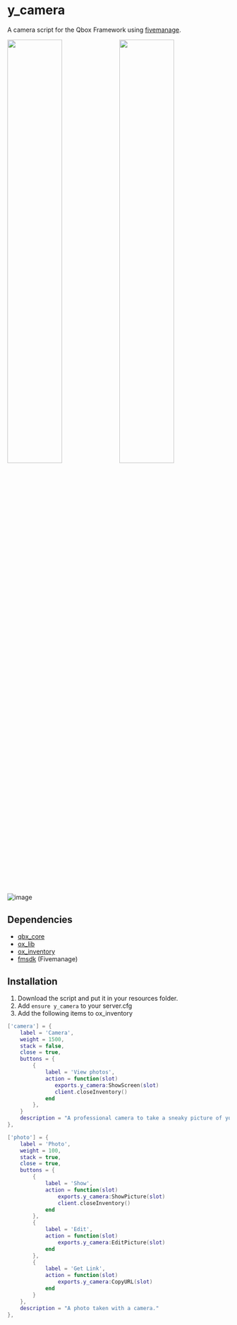 # y_camera
A camera script for the Qbox Framework using [fivemanage](https://www.fivemanage.com/).

<img src="https://github.com/TonybynMp4/y_camera/assets/97451137/32144d9e-9a69-4b48-8894-6fa647464b74" width="49.6%"></img>
<img src="https://github.com/TonybynMp4/y_camera/assets/97451137/2340c391-c58c-4ec4-ae6b-95ce210a6bd2" width="49.6%"></img>
![image](https://github.com/user-attachments/assets/fd515e03-d765-4f2d-bcf2-e4a7a50ad4ba)

## Dependencies

- [qbx_core](https://github.com/qbox-project/qbx_core/releases/latest)
- [ox_lib](https://github.com/overextended/ox_lib)
- [ox_inventory](https://github.com/overextended/ox_inventory)
- [fmsdk](https://github.com/fivemanage/sdk/releases/latest) (Fivemanage)

## Installation
1. Download the script and put it in your resources folder.
2. Add `ensure y_camera` to your server.cfg
3. Add the following items to ox_inventory


```lua
['camera'] = {
    label = 'Camera',
    weight = 1500,
    stack = false,
    close = true,
    buttons = {
        {
            label = 'View photos',
            action = function(slot)
               exports.y_camera:ShowScreen(slot)
               client.closeInventory()
            end
        },
    }
    description = "A professional camera to take a sneaky picture of your neighbor's wife!"
},

['photo'] = {
    label = 'Photo',
    weight = 100,
    stack = true,
    close = true,
    buttons = {
        {
            label = 'Show',
            action = function(slot)
                exports.y_camera:ShowPicture(slot)
                client.closeInventory()
            end
        },
        {
            label = 'Edit',
            action = function(slot)
                exports.y_camera:EditPicture(slot)
            end
        },
        {
            label = 'Get Link',
            action = function(slot)
                exports.y_camera:CopyURL(slot)
            end
        }
    },
    description = "A photo taken with a camera."
},
```
